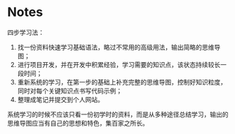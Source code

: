 # Notes
四步学习法：

1. 找一份资料快速学习基础语法，略过不常用的高级用法，输出简略的思维导图；
2. 进行项目开发，并在开发中积累经验，学习需要的知识点，该状态持续较长一段时间；
3. 重新系统的学习，在第一步的基础上补充完整的思维导图，控制好知识粒度，同时对每个关键知识点书写代码示例；
4. 整理成笔记并提交到个人网站。

系统学习的时候不应该只看一份初学时的资料，而是从多种途径总结学习，输出的思维导图应当有自己的思想和特色，集百家之所长。
